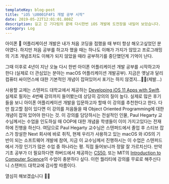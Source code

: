 ```yaml
---
templateKey: blog-post
title: "iOS \U0001F4F1 개발 공부 시작"
date: 2019-05-22T12:01:01.808Z
description: 길고 긴 기다림의 끝에 다시한번 iOS 개발에 도전장을 내밀어 보았습니다.
category: Log
---
```

아이폰 📱 어플리케이션 개발은 내가 처음 코딩을 접했을 때 부터 항상 해오고싶었던 분야였다. 하지만 처음 공부를 하고자 했을 때는 하나도 이해가 가지가 않았고 프로그래밍의 기초 개념조차도 이해가 되지 않았을 때라 공부하기를 중단했던게 기억이 난다.   

그때 이후로 4년이 지난 오늘 다시 한번 아이폰 어플리케이션 개발 공부를 시작하고자 한다 (실제로 더 관심있는 분야는 macOS 어플리케이션 개발공부). 지금은 옛날과 달리 컴퓨터 싸이언스에 대한 기본적인 개념이 잡혀있어서 포기는 하지 않겠지...🙏🏼(제발...)   

사용할 교제는 스텐퍼드 대학교에서 제공하는 [Developing iOS 11 Apps with Swift](https://itunes.apple.com/us/course/developing-ios-11-apps-with-swift/id1309275316). 실제로 필자는 4번째 강의까지 들어봤는데 상당히 강의의 질이 높다. 실제로 많은 후기들을 보니 아이폰 어플리케이션 개발을 입문하고자 할때 이 강의를 추천한다고 한다. 다만 참고할 점이 있다면 이 강의를 처음들을 때 Object Oriented Programming에 대한 개념이 잡혀 있어야 한다는 것. 이 강의를 담당하시는 전설적인 인물, Paul Hegarty 교수님께서는 수업을 인도하실 때 OOP에 대한 개념을 학생들이 이미 가지고있다는 전재하에 진행을 하신다. 여담으로 Paul Hegarty 교수님은 스텐퍼드에서 졸업 후 스티브 잡스가 창설한 Next 회사에 바로 취직, 현제 우리가 사용하고 있는 macOS 와 iOS의 기반이 되는 소프트웨어 개발에 참여, 지금 이 교수님께서 진행하시는 이 수업은 스텐퍼드에서 가장 인기가 많은 수업 중 하나라는 평. 직접 들어보니까 정말 잘 가르치신다. 만약 기초 공부가 더 필요하다면 하버드에서 제공하는 [CS50](https://www.edx.org/course/cs50s-introduction-computer-science-harvardx-cs50x), 또는 MIT의 [Introduction to Computer Science](https://www.edx.org/course/introduction-to-computer-science-and-programming-using-python-2)의 수업이 충분하다 싶다. 이런 퀄리티에 강의를 무료로 해주신다니 스텐퍼드 대학교에 감사할 따름이다.   

열심히 해보겠습니다 🙌🏼
